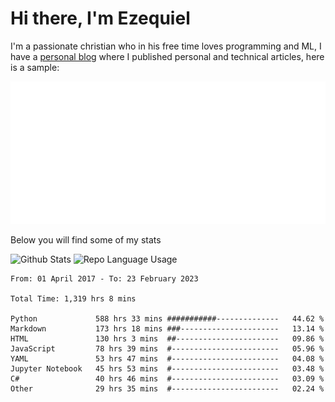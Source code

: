 # Hi there, I'm Ezequiel

I'm a passionate christian who in his free time loves programming and ML, I have a [personal blog](https://elc.github.io) where I published personal and technical articles, here is a sample:

![RSS Feed](metrics.plugin.rss.svg)

Below you will find some of my stats

![Github Stats](https://github-readme-stats.vercel.app/api?username=elc&show_icons=true&theme=gruvbox&border_radius=20&include_all_commits=true&count_private=true&card_width=450) ![Repo Language Usage](https://github-readme-stats.vercel.app/api/top-langs?username=elc&show_icons=true&theme=gruvbox&border_radius=20&include_all_commits=true&count_private=true&layout=compact&langs_count=5&card_width=400)


<!--START_SECTION:waka-->

```text
From: 01 April 2017 - To: 23 February 2023

Total Time: 1,319 hrs 8 mins

Python             588 hrs 33 mins ###########--------------   44.62 %
Markdown           173 hrs 18 mins ###----------------------   13.14 %
HTML               130 hrs 3 mins  ##-----------------------   09.86 %
JavaScript         78 hrs 39 mins  #------------------------   05.96 %
YAML               53 hrs 47 mins  #------------------------   04.08 %
Jupyter Notebook   45 hrs 53 mins  #------------------------   03.48 %
C#                 40 hrs 46 mins  #------------------------   03.09 %
Other              29 hrs 35 mins  #------------------------   02.24 %
```

<!--END_SECTION:waka-->
